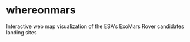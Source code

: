 # whereonmars
Interactive web map visualization of the ESA's ExoMars Rover candidates landing sites
